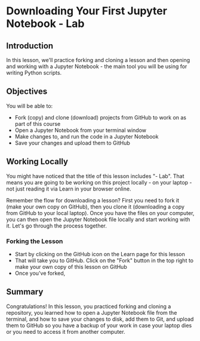 
# Downloading Your First Jupyter Notebook - Lab


## Introduction
In this lesson, we'll practice forking and cloning a lesson and then opening and working with a Jupyter Notebook - the main tool you will be using for writing Python scripts.

## Objectives
You will be able to:
* Fork (copy) and clone (download) projects from GitHub to work on as part of this course
* Open a Jupyter Notebook from your terminal window
* Make changes to, and run the code in a Jupyter Notebook
* Save your changes and upload them to GitHub

## Working Locally
You might have noticed that the title of this lesson includes "- Lab". That means you are going to be working on this project locally - on your laptop - not just reading it via Learn in your browser online.

Remember the flow for downloading a lesson? First you need to fork it (make your own copy on GitHub), then you clone it (downloading a copy from GitHub to your local laptop). Once you have the files on your computer, you can then open the Jupyter Notebook file locally and start working with it. Let's go through the process together.

### Forking the Lesson
* Start by clicking on the GitHub icon on the Learn page for this lesson
* That will take you to GitHub. Click on the "Fork" button in the top right to make your own copy of this lesson on GitHub
* Once you've forked,


## Summary

Congratulations! In this lesson, you practiced forking and cloning a repository, you learned how to open a Jupyter Notebook file from the terminal, and how to save your changes to disk, add them to Git, and upload them to GitHub so you have a backup of your work in case your laptop dies or you need to access it from another computer.

